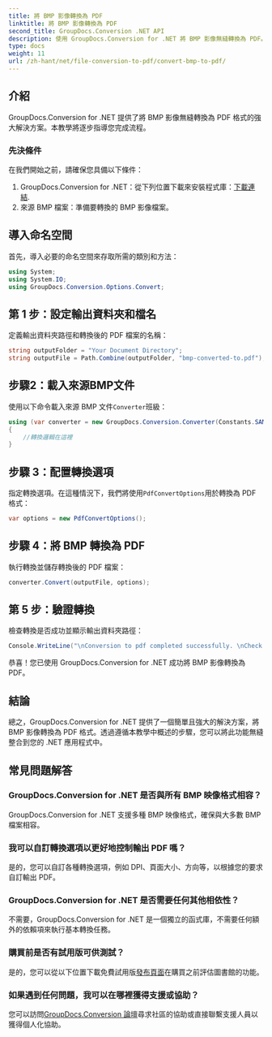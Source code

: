 ```yaml
---
title: 將 BMP 影像轉換為 PDF
linktitle: 將 BMP 影像轉換為 PDF
second_title: GroupDocs.Conversion .NET API
description: 使用 GroupDocs.Conversion for .NET 將 BMP 影像無縫轉換為 PDF。可自訂選項以獲得最佳輸出。
type: docs
weight: 11
url: /zh-hant/net/file-conversion-to-pdf/convert-bmp-to-pdf/
---
```

## 介紹
GroupDocs.Conversion for .NET 提供了將 BMP 影像無縫轉換為 PDF 格式的強大解決方案。本教學將逐步指導您完成流程。
### 先決條件
在我們開始之前，請確保您具備以下條件：
1.  GroupDocs.Conversion for .NET：從下列位置下載來安裝程式庫：[下載連結](https://releases.groupdocs.com/conversion/net/).
2. 來源 BMP 檔案：準備要轉換的 BMP 影像檔案。

## 導入命名空間
首先，導入必要的命名空間來存取所需的類別和方法：
```csharp
using System;
using System.IO;
using GroupDocs.Conversion.Options.Convert;
```
## 第 1 步：設定輸出資料夾和檔名
定義輸出資料夾路徑和轉換後的 PDF 檔案的名稱：
```csharp
string outputFolder = "Your Document Directory";
string outputFile = Path.Combine(outputFolder, "bmp-converted-to.pdf");
```
## 步驟2：載入來源BMP文件
使用以下命令載入來源 BMP 文件`Converter`班級：
```csharp
using (var converter = new GroupDocs.Conversion.Converter(Constants.SAMPLE_BMP))
{
    //轉換邏輯在這裡
}
```
## 步驟 3：配置轉換選項
指定轉換選項。在這種情況下，我們將使用`PdfConvertOptions`用於轉換為 PDF 格式：
```csharp
var options = new PdfConvertOptions();
```
## 步驟 4：將 BMP 轉換為 PDF
執行轉換並儲存轉換後的 PDF 檔案：
```csharp
converter.Convert(outputFile, options);
```
## 第 5 步：驗證轉換
檢查轉換是否成功並顯示輸出資料夾路徑：
```csharp
Console.WriteLine("\nConversion to pdf completed successfully. \nCheck output in {0}", outputFolder);
```
恭喜！您已使用 GroupDocs.Conversion for .NET 成功將 BMP 影像轉換為 PDF。

## 結論
總之，GroupDocs.Conversion for .NET 提供了一個簡單且強大的解決方案，將 BMP 影像轉換為 PDF 格式。透過遵循本教學中概述的步驟，您可以將此功能無縫整合到您的 .NET 應用程式中。
## 常見問題解答
### GroupDocs.Conversion for .NET 是否與所有 BMP 映像格式相容？
GroupDocs.Conversion for .NET 支援多種 BMP 映像格式，確保與大多數 BMP 檔案相容。
### 我可以自訂轉換選項以更好地控制輸出 PDF 嗎？
是的，您可以自訂各種轉換選項，例如 DPI、頁面大小、方向等，以根據您的要求自訂輸出 PDF。
### GroupDocs.Conversion for .NET 是否需要任何其他相依性？
不需要，GroupDocs.Conversion for .NET 是一個獨立的函式庫，不需要任何額外的依賴項來執行基本轉換任務。
### 購買前是否有試用版可供測試？
是的，您可以從以下位置下載免費試用版[發布頁面](https://releases.groupdocs.com/)在購買之前評估圖書館的功能。
### 如果遇到任何問題，我可以在哪裡獲得支援或協助？
您可以訪問[GroupDocs.Conversion 論壇](https://forum.groupdocs.com/c/conversion/11)尋求社區的協助或直接聯繫支援人員以獲得個人化協助。